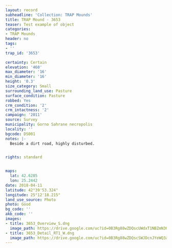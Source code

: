 ```yaml
---
layout: record
subheadline: 'Collection: TRAP Mounds'
title: TRAP Mound - 3653
teaser: Test example of object
categories:
- TRAP Mounds
header: no
tags:
- ''
trap_id: '3653'

certainty: Certain
elevation: '460'
max_diameter: '16'
min_diameter: '16'
height: '0.3'
size_category: Small
surrounding_land_use: Pasture
surface_condition: Pasture
robbed: Yes
crm_condition: '2'
crm_intactness: '2'
campaign: '2011'
source: Survey
municipality: Gorno Sahrane necropolis
locality: ''
bgcode: DS001
notes: |-
  Beside a dirt road, highly disturbed.


rights: standard


maps:
  lat: 42.6285
  lon: 25.2442
date: 2018-04-11
latitude: 42°39'53.324"
longitude: 25°12'18.215"
land_use_source: Photo
photo: Good
bg_code: ''
akb_code: ''
images:
- title: 3653_Overview_S.dng
  image_path: https://drive.google.com/uc?id=0B3Rg88wZDQscUWdxT1NBZmN3OTQ
- title: 3653_Detail_RT1_W.dng
  image_path: https://drive.google.com/uc?id=0B3Rg88wZDQscSWJDcnJYeWQ3aEU
---
```

